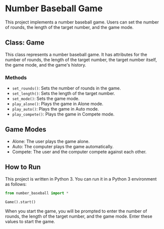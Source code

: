 # Number Baseball Game

This project implements a number baseball game. Users can set the number of rounds, the length of the target number, and the game mode.

## Class: Game

This class represents a number baseball game. It has attributes for the number of rounds, the length of the target number, the target number itself, the game mode, and the game's history.

### Methods

- `set_rounds()`: Sets the number of rounds in the game.
- `set_length()`: Sets the length of the target number.
- `set_mode()`: Sets the game mode.
- `play_alone()`: Plays the game in Alone mode.
- `play_auto()`: Plays the game in Auto mode.
- `play_compete()`: Plays the game in Compete mode.

## Game Modes

- Alone: The user plays the game alone.
- Auto: The computer plays the game automatically.
- Compete: The user and the computer compete against each other.

## How to Run

This project is written in Python 3. You can run it in a Python 3 environment as follows:

```python
from number_baseball import *

Game().start()
```

When you start the game, you will be prompted to enter the number of rounds, the length of the target number, and the game mode. Enter these values to start the game.